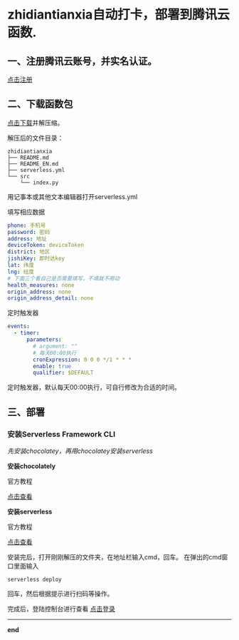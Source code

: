 # zhidiantianxia自动打卡，部署到腾讯云函数.
<!--more-->
## 一、注册腾讯云账号，并实名认证。

[点击注册](https://cloud.tencent.com/)

## 二、下载函数包

[点击下载](https://wwb.lanzouf.com/ilJzQ022ovkf)并解压缩。

解压后的文件目录：

```text
zhidiantianxia
├── README.md
├── README_EN.md
├── serverless.yml
└── src
    └── index.py
```

用记事本或其他文本编辑器打开serverless.yml

填写相应数据

```YAML
phone: 手机号
password: 密码
address: 地址
deviceToken: deviceToken
district: 地区
jishiKey: 即时达key
lat: 纬度
lng: 经度
# 下面三个看自己是否需要填写，不填就不用动
health_measures: none
origin_address: none
origin_address_detail: none
```

定时触发器

```YAML
events:
  - timer:
      parameters:
        # argument: ""
        # 每天00:00执行
        cronExpression: 0 0 0 */1 * * *
        enable: true
        qualifier: $DEFAULT
```

定时触发器，默认每天00:00执行，可自行修改为合适的时间。

## 三、部署

### 安装Serverless Framework CLI 

*先安装chocolatey，再用chocolatey安装serverless*

**安装chocolately**

官方教程

[点击查看](https://chocolatey.org/install#:~:text=Install%20Chocolatey%20for%20Individual%20Use%253A)

**安装serverless**

官方教程

[点击查看](https://cloud.tencent.com/document/product/583/44753#windows-.E7.B3.BB.E7.BB.9F)

安装完后，打开刚刚解压的文件夹，在地址栏输入cmd，回车。
在弹出的cmd窗口里面输入

`serverless deploy` 

回车，然后根据提示进行扫码等操作。

完成后，登陆控制台进行查看
[点击登录](https://console.cloud.tencent.com/scf/list)

----
**end**

